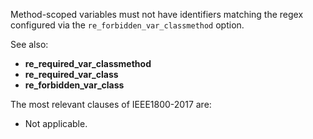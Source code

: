Method-scoped variables must not have identifiers matching the regex configured
via the `re_forbidden_var_classmethod` option.

See also:
  - **re_required_var_classmethod**
  - **re_required_var_class**
  - **re_forbidden_var_class**

The most relevant clauses of IEEE1800-2017 are:
  - Not applicable.
